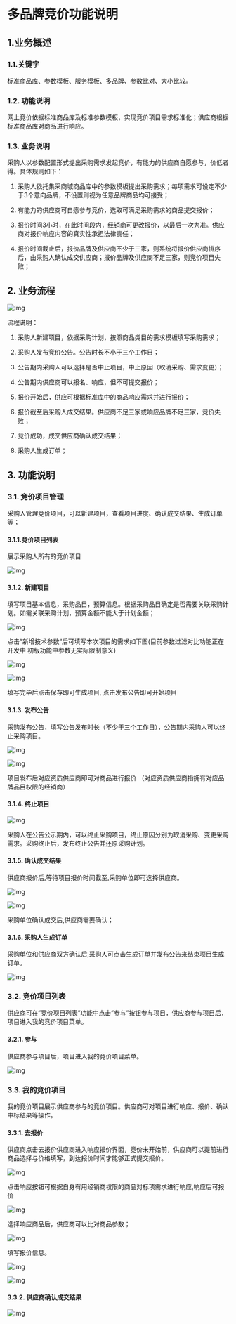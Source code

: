 # 多品牌竞价功能说明

## 1.业务概述

### 1.1.关键字

标准商品库、参数模板、服务模板、多品牌、参数比对、大小比较。

### **1.2.** 功能说明

网上竞价依据标准商品库及标准参数模板，实现竞价项目需求标准化；供应商根据标准商品库对商品进行响应。

### **1.3.** 业务说明

采购人以参数配置形式提出采购需求发起竞价，有能力的供应商自愿参与，价低者得。具体规则如下：

1. 采购人依托集采商城商品库中的参数模板提出采购需求；每项需求可设定不少于3个意向品牌，不设置则视为任意品牌商品均可接受；

2.  有能力的供应商可自愿参与竞价，选取可满足采购需求的商品提交报价；

3.  报价时间3小时，在此时间段内，经销商可更改报价，以最后一次为准。供应商对报价响应内容的真实性承担法律责任；

4. 报价时间截止后，报价品牌及供应商不少于三家，则系统将报价供应商排序后，由采购人确认成交供应商；报价品牌及供应商不足三家，则竞价项目失败；


## **2.** 业务流程

![img](./多品牌竞价功能说明/img/wps157.jpg)

 

流程说明：

1. 采购人新建项目，依据采购计划，按照商品类目的需求模板填写采购需求；

2. 采购人发布竞价公告。公告时长不小于三个工作日；

3. 公告期内采购人可以选择是否中止项目，中止原因（取消采购、需求变更）；

4. 公告期内供应商可以报名、响应，但不可提交报价；

5. 报价开始后，供应可根据标准库中的商品响应需求并进行报价；

6. 报价截至后采购人成交结果。供应商不足三家或响应品牌不足三家，竞价失败；

7. 竞价成功，成交供应商确认成交结果；

8. 采购人生成订单；


## **3.** 功能说明

### **3.1.** 竞价项目管理

采购人管理竞价项目，可以新建项目，查看项目进度、确认成交结果、生成订单等；

#### 3.1.1.竞价项目列表

展示采购人所有的竞价项目

![img](./多品牌竞价功能说明/img/wps158.jpg)

 

#### **3.1.2.** 新建项目

填写项目基本信息，采购品目，预算信息。根据采购品目确定是否需要关联采购计划。如需关联采购计划，预算金额不能大于计划金额；

![img](./多品牌竞价功能说明/img/wps159.jpg)

 



 

点击”新增技术参数”后可填写本次项目的需求如下图(目前参数过滤对比功能正在开发中 初版功能中参数无实际限制意义)

 

![img](./多品牌竞价功能说明/img/wps160.jpg)

 

![img](./多品牌竞价功能说明/img/wps161.jpg)

 

 

填写完毕后点击保存即可生成项目, 点击发布公告即可开始项目

#### **3.1.3.** 发布公告

采购发布公告，填写公告发布时长（不少于三个工作日），公告期内采购人可以终止采购项目。

![img](./多品牌竞价功能说明/img/wps162.jpg)

 

![img](./多品牌竞价功能说明/img/wps163.jpg)

 

 

项目发布后对应资质供应商即可对商品进行报价 （对应资质供应商指拥有对应品牌品目权限的经销商）

#### **3.1.4.** 终止项目

![img](./多品牌竞价功能说明/img/wps164.jpg)

 

采购人在公告公示期内，可以终止采购项目，终止原因分别为取消采购、变更采购需求。采购终止后，发布终止公告并还原采购计划。

#### **3.1.5.** 确认成交结果

供应商报价后,等待项目报价时间截至,采购单位即可选择供应商。

![img](./多品牌竞价功能说明/img/wps165.jpg)

 

![img](./多品牌竞价功能说明/img/wps166.jpg)



 

采购单位确认成交后,供应商需要确认；

#### **3.1.6.** 采购人生成订单

采购单位和供应商双方确认后,采购人可点击生成订单并发布公告来结束项目生成订单。

![img](./多品牌竞价功能说明/img/wps167.jpg)

 

 

### **3.2.** 竞价项目列表

供应商可在”竞价项目列表”功能中点击”参与”按钮参与项目，供应商参与项目后，项目进入我的竞价项目菜单。

#### **3.2.1.** 参与

供应商参与项目后，项目进入我的竞价项目菜单。

 

![img](./多品牌竞价功能说明/img/wps169.jpg)

 

 

### **3.3.** 我的竞价项目

我的竞价项目展示供应商参与的竞价项目。供应商可对项目进行响应、报价、确认中标结果等操作。

#### **3.3.1.** 去报价

供应商点击去报价供应商进入响应报价界面，竞价未开始前，供应商可以提前进行商品选择与价格填写，到达报价时间才能够正式提交报价。

![img](./多品牌竞价功能说明/img/wps170.jpg)

 

 

 

点击响应按钮可根据自身有用经销商权限的商品对标项需求进行响应,响应后可报价

 

![img](./多品牌竞价功能说明/img/wps171.jpg)

 

选择响应商品后，供应商可以比对商品参数；

![img](./多品牌竞价功能说明/img/wps172.jpg)

 

填写报价信息。

![img](./多品牌竞价功能说明/img/wps173.jpg)

 

![img](./多品牌竞价功能说明/img/wps174.jpg)

 

 

#### **3.3.2.** 供应商确认成交结果

![img](./多品牌竞价功能说明/img/wps175.jpg)

 

 